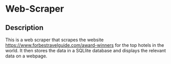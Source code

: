 # Web-Scraper

## Description
This is a web scraper that scrapes the website https://www.forbestravelguide.com/award-winners for the top hotels in the world. It then stores the data in a SQLlite database and displays the relevant data on a webpage.
